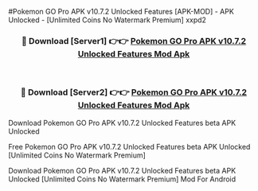 #Pokemon GO Pro APK v10.7.2 Unlocked Features [APK-MOD] - APK Unlocked - [Unlimited Coins No Watermark Premium] xxpd2



<div align="center">

<h3>🔴 Download [Server1] 👉👉 <a href="https://momento.my/?title=Pokemon_GO_Pro_APK_v10.7.2_Unlocked_Features">Pokemon GO Pro APK v10.7.2 Unlocked Features Mod Apk</a></h3><br>

<h3>🔴 Download [Server2] 👉👉 <a href="https://momento.my/?title=Pokemon_GO_Pro_APK_v10.7.2_Unlocked_Features">Pokemon GO Pro APK v10.7.2 Unlocked Features Mod Apk</a></h3>
</div>



Download Pokemon GO Pro APK v10.7.2 Unlocked Features beta APK Unlocked

Free Pokemon GO Pro APK v10.7.2 Unlocked Features beta APK Unlocked [Unlimited Coins No Watermark Premium]

Download Pokemon GO Pro APK v10.7.2 Unlocked Features beta APK Unlocked [Unlimited Coins No Watermark Premium] Mod For Android

